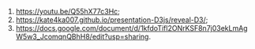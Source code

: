1. https://youtu.be/Q55hX77c3Hc;
2. https://kate4ka007.github.io/presentation-D3js/reveal-D3/;
3. https://docs.google.com/document/d/1kfdoTifl2ONrKSF8n7j03ekLmAgW5w3_JcomqnQBhH8/edit?usp=sharing.
